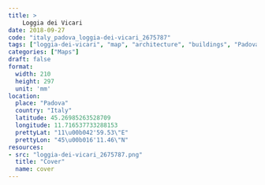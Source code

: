 ```yaml
---
title: > 
    Loggia dei Vicari
date: 2018-09-27
code: "italy_padova_loggia-dei-vicari_2675787"
tags: ["loggia-dei-vicari", "map", "architecture", "buildings", "Padova", "Italy"]
categories: ["Maps"]
draft: false
format:
  width: 210
  height: 297
  unit: 'mm'
location:
  place: "Padova"
  country: "Italy"
  latitude: 45.26985263528709
  longitude: 11.716537733288153
  prettyLat: "11\u00b042'59.53\"E"
  prettyLon: "45\u00b016'11.46\"N"
resources:
- src: "loggia-dei-vicari_2675787.png"
  title: "Cover"
  name: cover
---
```

